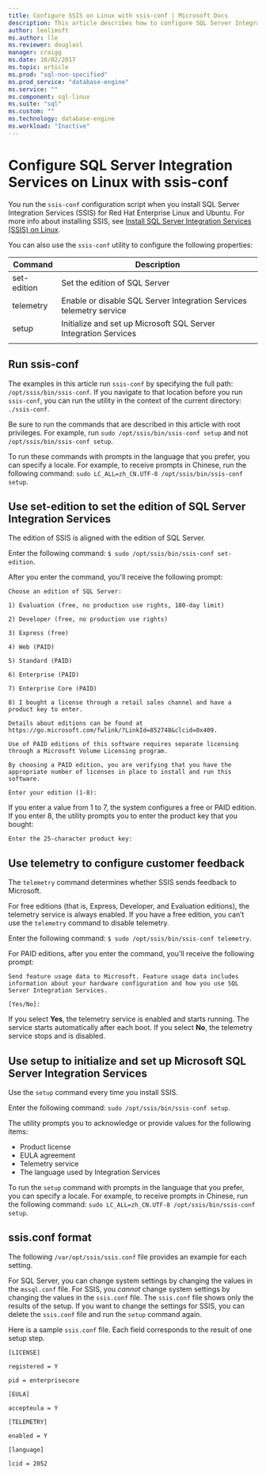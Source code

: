 ```yaml
---
title: Configure SSIS on Linux with ssis-conf | Microsoft Docs
description: This article describes how to configure SQL Server Integration Services (SSIS) on Linux with the ssis-conf utility.
author: leolimsft 
ms.author: lle 
ms.reviewer: douglasl
manager: craigg
ms.date: 10/02/2017
ms.topic: article
ms.prod: "sql-non-specified"
ms.prod_service: "database-engine"
ms.service: ""
ms.component: sql-linux
ms.suite: "sql"
ms.custom: ""
ms.technology: database-engine
ms.workload: "Inactive"
---
```

# Configure SQL Server Integration Services on Linux with ssis-conf

You run the `ssis-conf` configuration script when you install SQL Server Integration Services (SSIS) for Red Hat Enterprise Linux and Ubuntu. For more info about installing SSIS, see [Install SQL Server Integration Services (SSIS) on Linux](sql-server-linux-setup-ssis.md).

You can also use the `ssis-conf` utility to configure the following properties:

| Command | Description |
|-------------|---------------------------------------------------------------------|
| set-edition | Set the edition of SQL Server                                       |
| telemetry   | Enable or disable SQL Server Integration Services telemetry service |
| setup       | Initialize and set up Microsoft SQL Server Integration Services      |
|||

## Run ssis-conf

The examples in this article run `ssis-conf` by specifying the full path: `/opt/ssis/bin/ssis-conf`. If you navigate to that location before you run `ssis-conf`, you can run the utility in the context of the current directory: `./ssis-conf`.

Be sure to run the commands that are described in this article with root privileges. For example, run `sudo /opt/ssis/bin/ssis-conf setup` and not `/opt/ssis/bin/ssis-conf setup`.

To run these commands with prompts in the language that you prefer, you can specify a locale. For example, to receive prompts in Chinese, run the following command: `sudo LC_ALL=zh_CN.UTF-8 /opt/ssis/bin/ssis-conf setup`.

## Use set-edition to set the edition of SQL Server Integration Services

The edition of SSIS is aligned with the edition of SQL Server.

Enter the following command: `$ sudo /opt/ssis/bin/ssis-conf set-edition`.

After you enter the command, you'll receive the following prompt:

```
Choose an edition of SQL Server:

1) Evaluation (free, no production use rights, 180-day limit)

2) Developer (free, no production use rights)

3) Express (free)

4) Web (PAID)

5) Standard (PAID)

6) Enterprise (PAID)

7) Enterprise Core (PAID)

8) I bought a license through a retail sales channel and have a product key to enter.

Details about editions can be found at https://go.microsoft.com/fwlink/?LinkId=852748&clcid=0x409.

Use of PAID editions of this software requires separate licensing through a Microsoft Volume Licensing program.

By choosing a PAID edition, you are verifying that you have the appropriate number of licenses in place to install and run this software.

Enter your edition (1-8):
```

If you enter a value from 1 to 7, the system configures a free or PAID edition. If you enter 8, the utility prompts you to enter the product key that you bought:

```
Enter the 25-character product key:
```

## Use telemetry to configure customer feedback

The `telemetry` command determines whether SSIS sends feedback to Microsoft.

For free editions (that is, Express, Developer, and Evaluation editions), the telemetry service is always enabled. If you have a free edition, you can’t use the `telemetry` command to disable telemetry.

Enter the following command: `$ sudo /opt/ssis/bin/ssis-conf telemetry`.

For PAID editions, after you enter the command, you'll receive the following prompt:

```
Send feature usage data to Microsoft. Feature usage data includes information about your hardware configuration and how you use SQL Server Integration Services.

[Yes/No]:
```

If you select **Yes**, the telemetry service is enabled and starts running. The service starts automatically after each boot. If you select **No**, the telemetry service stops and is disabled.

## Use setup to initialize and set up Microsoft SQL Server Integration Services

Use the `setup` command every time you install SSIS.

Enter the following command: `sudo /opt/ssis/bin/ssis-conf setup`.

The utility prompts you to acknowledge or provide values for the following items:
-   Product license
-   EULA agreement
-   Telemetry service
-   The language used by Integration Services

To run the `setup` command with prompts in the language that you prefer, you can specify a locale. For example, to receive prompts in Chinese, run the following command: `sudo LC_ALL=zh_CN.UTF-8 /opt/ssis/bin/ssis-conf setup`.

## ssis.conf format

The following `/var/opt/ssis/ssis.conf` file provides an example for each setting.

For SQL Server, you can change system settings by changing the values in the `mssql.conf` file. For SSIS, you *cannot* change system settings by changing the values in the `ssis.conf` file. The `ssis.conf` file shows only the results of the setup. If you want to change the settings for SSIS, you can delete the `ssis.conf` file and run the `setup` command again.

Here is a sample `ssis.conf` file. Each field corresponds to the result of one setup step.

```
[LICENSE]
                       
registered = Y        
                       
pid = enterprisecore  
                       
[EULA]
                       
accepteula = Y        
                       
[TELEMETRY]
                       
enabled = Y           
                       
[language]
                       
lcid = 2052
```
